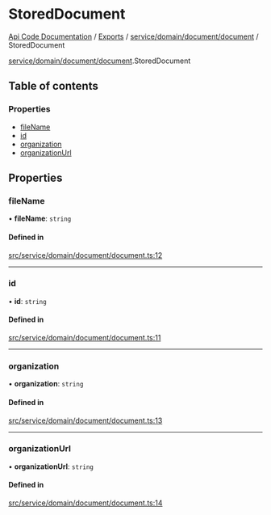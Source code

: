 # StoredDocument
 
[Api Code Documentation](../README.md) / [Exports](../modules.md) / [service/domain/document/document](../modules/service_domain_document_document.md) / StoredDocument

[service/domain/document/document](../modules/service_domain_document_document.md).StoredDocument

## Table of contents

### Properties

- [fileName](service_domain_document_document.StoredDocument.md#filename)
- [id](service_domain_document_document.StoredDocument.md#id)
- [organization](service_domain_document_document.StoredDocument.md#organization)
- [organizationUrl](service_domain_document_document.StoredDocument.md#organizationurl)

## Properties

### fileName

• **fileName**: `string`

#### Defined in

[src/service/domain/document/document.ts:12](https://github.com/openkfw/TruBudget/blob/3b9e793/api/src/service/domain/document/document.ts#L12)

___

### id

• **id**: `string`

#### Defined in

[src/service/domain/document/document.ts:11](https://github.com/openkfw/TruBudget/blob/3b9e793/api/src/service/domain/document/document.ts#L11)

___

### organization

• **organization**: `string`

#### Defined in

[src/service/domain/document/document.ts:13](https://github.com/openkfw/TruBudget/blob/3b9e793/api/src/service/domain/document/document.ts#L13)

___

### organizationUrl

• **organizationUrl**: `string`

#### Defined in

[src/service/domain/document/document.ts:14](https://github.com/openkfw/TruBudget/blob/3b9e793/api/src/service/domain/document/document.ts#L14)
